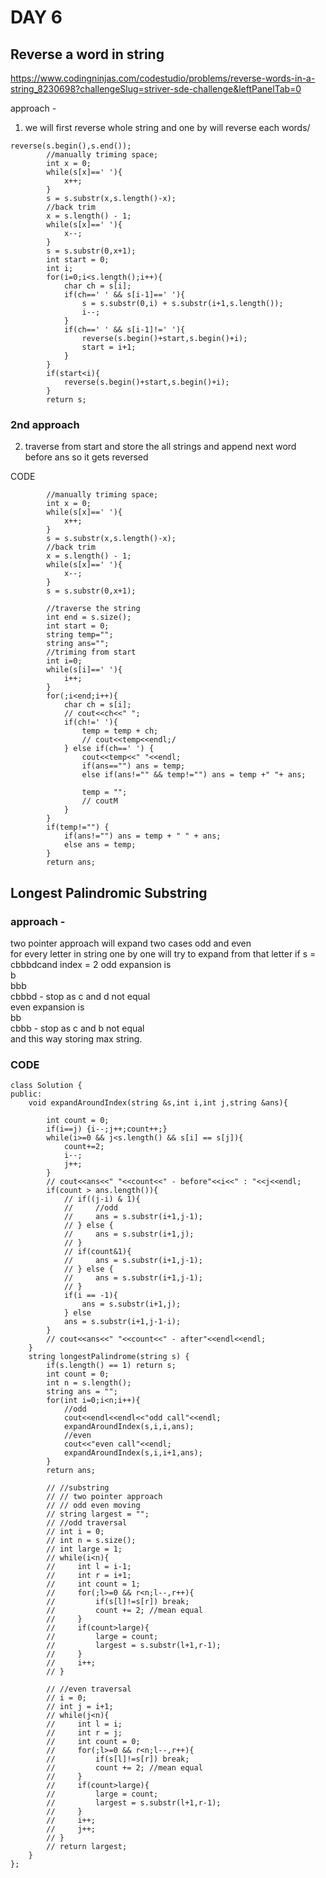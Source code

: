 # DAY 6

## Reverse a word in string

https://www.codingninjas.com/codestudio/problems/reverse-words-in-a-string_8230698?challengeSlug=striver-sde-challenge&leftPanelTab=0

approach - 
1. we will first reverse whole string and one by will reverse each words/
```
reverse(s.begin(),s.end());
        //manually triming space;
        int x = 0;
        while(s[x]==' '){
            x++;
        }
        s = s.substr(x,s.length()-x);
        //back trim
        x = s.length() - 1;
        while(s[x]==' '){
            x--;
        }
        s = s.substr(0,x+1);
        int start = 0;
        int i;
        for(i=0;i<s.length();i++){
            char ch = s[i];
            if(ch==' ' && s[i-1]==' '){
                s = s.substr(0,i) + s.substr(i+1,s.length());
                i--;
            }
            if(ch==' ' && s[i-1]!=' '){
                reverse(s.begin()+start,s.begin()+i);
                start = i+1;
            } 
        }
        if(start<i){
            reverse(s.begin()+start,s.begin()+i);
        }
        return s;
```

### 2nd approach

2. traverse from start and store the all strings and append next word before ans so it gets reversed

CODE
```     
        //manually triming space;
        int x = 0;
        while(s[x]==' '){
            x++;
        }
        s = s.substr(x,s.length()-x);
        //back trim
        x = s.length() - 1;
        while(s[x]==' '){
            x--;
        }
        s = s.substr(0,x+1);
        
        //traverse the string
        int end = s.size();
        int start = 0;
        string temp="";
        string ans="";
        //triming from start
        int i=0;
        while(s[i]==' '){
            i++;
        }
        for(;i<end;i++){
            char ch = s[i];
            // cout<<ch<<" ";
            if(ch!=' '){
                temp = temp + ch;
                // cout<<temp<<endl;/
            } else if(ch==' ') {
                cout<<temp<<" "<<endl;
                if(ans=="") ans = temp;
                else if(ans!="" && temp!="") ans = temp +" "+ ans;
                
                temp = "";
                // coutM
            }
        }
        if(temp!="") {
            if(ans!="") ans = temp + " " + ans;
            else ans = temp;
        } 
        return ans;
```

## Longest Palindromic Substring



### approach - 
two pointer approach will expand two cases odd and even  
for every letter in string one by one will try to expand from that letter 
if s = cbbbdcand index = 2
odd expansion is  
b  
bbb  
cbbbd - stop as c and d not equal  
even expansion is   
bb  
cbbb - stop as c and b not equal  
and this way storing max string.  

### CODE
```
class Solution {
public:
    void expandAroundIndex(string &s,int i,int j,string &ans){
        
        int count = 0;
        if(i==j) {i--;j++;count++;}
        while(i>=0 && j<s.length() && s[i] == s[j]){
            count+=2;
            i--;
            j++;
        }
        // cout<<ans<<" "<<count<<" - before"<<i<<" : "<<j<<endl;
        if(count > ans.length()){
            // if((j-i) & 1){
            //     //odd
            //     ans = s.substr(i+1,j-1);
            // } else {
            //     ans = s.substr(i+1,j);
            // }
            // if(count&1){
            //     ans = s.substr(i+1,j-1);
            // } else {
            //     ans = s.substr(i+1,j-1);    
            // }
            if(i == -1){
                ans = s.substr(i+1,j);
            } else
            ans = s.substr(i+1,j-1-i);
        } 
        // cout<<ans<<" "<<count<<" - after"<<endl<<endl;
    }
    string longestPalindrome(string s) {
        if(s.length() == 1) return s;
        int count = 0;
        int n = s.length();
        string ans = "";
        for(int i=0;i<n;i++){
            //odd
            cout<<endl<<endl<<"odd call"<<endl;
            expandAroundIndex(s,i,i,ans);
            //even
            cout<<"even call"<<endl;
            expandAroundIndex(s,i,i+1,ans);
        }
        return ans;

        // //substring
        // // two pointer approach
        // // odd even moving
        // string largest = "";
        // //odd traversal
        // int i = 0;
        // int n = s.size();
        // int large = 1;
        // while(i<n){
        //     int l = i-1;
        //     int r = i+1;
        //     int count = 1;
        //     for(;l>=0 && r<n;l--,r++){
        //         if(s[l]!=s[r]) break;
        //         count += 2; //mean equal
        //     }
        //     if(count>large){
        //         large = count;
        //         largest = s.substr(l+1,r-1);
        //     }
        //     i++; 
        // }

        // //even traversal
        // i = 0;
        // int j = i+1;
        // while(j<n){
        //     int l = i;
        //     int r = j;
        //     int count = 0;
        //     for(;l>=0 && r<n;l--,r++){
        //         if(s[l]!=s[r]) break;
        //         count += 2; //mean equal
        //     }
        //     if(count>large){
        //         large = count;
        //         largest = s.substr(l+1,r-1);
        //     }
        //     i++;
        //     j++;
        // }
        // return largest;
    }
};
```
